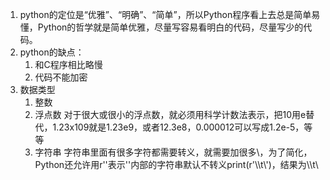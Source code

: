 1. python的定位是“优雅”、“明确”、“简单”，所以Python程序看上去总是简单易懂，Python的哲学就是简单优雅，尽量写容易看明白的代码，尽量写少的代码。
2. python的缺点：
   1. 和C程序相比略慢
   2. 代码不能加密
3. 数据类型
   1. 整数
   2. 浮点数 对于很大或很小的浮点数，就必须用科学计数法表示，把10用e替代，1.23x109就是1.23e9，或者12.3e8，0.000012可以写成1.2e-5，等等
   3. 字符串 字符串里面有很多字符都需要转义，就需要加很多\，为了简化，Python还允许用r''表示''内部的字符串默认不转义print(r'\\\t\\')，结果为\\\t\\
  

